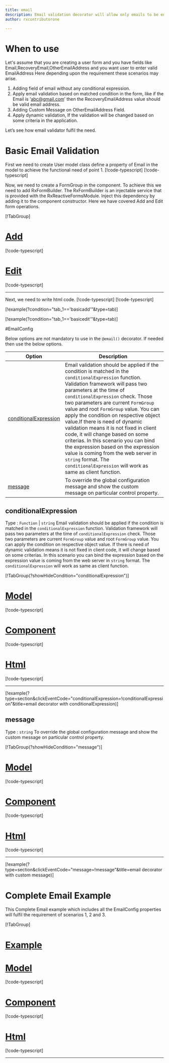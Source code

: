 ```yaml
---
title: email 
description: Email validation decorator will allow only emails to be entered, If user tries to enter any string except email then the property will become invalid. 
author: rxcontributorone

---
```

# When to use
Let's assume that you are creating a user form and you have fields like Email,RecoveryEmail,OtherEmailAddress and you want user to enter valid EmailAddress Here depending upon the requirement these scenarios may arise.
1. Adding field of email without any conditional expression.
2. 	Apply email validation based on matched condition in the form, like if the Email is ‘abc@gmail.com’ then the RecoveryEmailAddress value should be valid email address.
3. Adding Custom Message on OtherEmailAddress Field.
4. Apply dynamic validation, If the validation will be changed based on some criteria in the application.

Let’s see how email validator fulfil the need.

# Basic Email Validation
First we need to create User model class define a property of Email in the model to achieve the functional need of point 1.
[!code-typescript[](\assets\examples\email\add\user.model.ts?condition="tab_1=='basicadd'"&type=section)]
[!code-typescript[](\assets\examples\email\edit\user.model.ts?condition="tab_1=='basicedit'"&type=section)]

Now, we need to create a FormGroup in the component. To achieve this we need to add RxFormBuilder. The RxFormBuilder is an injectable service that is provided with the RxReactiveFormsModule. Inject this dependency by adding it to the component constructor.
Here we have covered Add and Edit form operations. 

[!TabGroup]
# [Add](#tab\basicadd)
[!code-typescript[](\assets\examples\email\add\email-add.component.ts)]
# [Edit](#tab\basicedit)
[!code-typescript[](\assets\examples\email\edit\email-edit.component.ts)]
***

Next, we need to write html code.
[!code-typescript[](\assets\examples\email\add\email-add.component.html?condition="tab_1=='basicadd'"&type=section)]
[!code-typescript[](\assets\examples\email\edit\email-edit.component.html?condition="tab_1=='basicedit'"&type=section)]

[!example(?condition="tab_1=='basicadd'"&type=tab)]
<app-email-add></app-email-add>

[!example(?condition="tab_1=='basicedit'"&type=tab)]
<app-email-edit></app-email-edit>

#EmailConfig

Below options are not mandatory to use in the `@email()` decorator. If needed then use the below options.

|Option | Description |
|--- | ---- |
|[conditionalExpression](#conditionalexpressions) | Email validation should be applied if the condition is matched in the `conditionalExpression` function. Validation framework will pass two parameters at the time of `conditionalExpression` check. Those two parameters are current `FormGroup` value and root `FormGroup` value. You can apply the condition on respective object value.If there is need of dynamic validation means it is not fixed in client code, it will change based on some criterias. In this scenario you can bind the expression based on the expression value is coming from the web server in `string` format. The `conditionalExpression` will work as same as client function. |
|[message](#message) | To override the global configuration message and show the custom message on particular control property. |


## conditionalExpression 
Type :  `Function`  |  `string` 
Email validation should be applied if the condition is matched in the `conditionalExpression` function. Validation framework will pass two parameters at the time of `conditionalExpression` check. Those two parameters are current `FormGroup` value and root `FormGroup` value. You can apply the condition on respective object value.
If there is need of dynamic validation means it is not fixed in client code, it will change based on some criterias. In this scenario you can bind the expression based on the expression value is coming from the web server in `string` format. The `conditionalExpression` will work as same as client function.

[!TabGroup(?showHideCondition="conditionalExpression")]
# [Model](#tab\conditionalExpressionmodel)
[!code-typescript[](\assets\examples\email\conditionalExpression\user.model.ts)]
# [Component](#tab\conditionalExpressionComponent)
[!code-typescript[](\assets\examples\email\conditionalExpression\email-conditional-expressions.component.ts)]
# [Html](#tab\conditionalExpressionHtml)
[!code-typescript[](\assets\examples\email\conditionalExpression\email-conditional-expressions.component.html)]
***

[!example(?type=section&clickEventCode="conditionalExpression=!conditionalExpression"&title=email decorator with conditionalExpression)]
<app-email-conditionalExpression></app-email-conditionalExpression>

## message 
Type :  `string` 
To override the global configuration message and show the custom message on particular control property.

[!TabGroup(?showHideCondition="message")]
# [Model](#tab\messageModel)
[!code-typescript[](\assets\examples\email\message\user.model.ts)]
# [Component](#tab\messageComponent)
[!code-typescript[](\assets\examples\email\message\email-message.component.ts)]
# [Html](#tab\messageHtml)
[!code-typescript[](\assets\examples\email\message\email-message.component.html)]
***

[!example(?type=section&clickEventCode="message=!message"&title=email decorator with custom message)]
<app-email-message></app-email-message>

# Complete Email Example

This Complete Email example which includes all the EmailConfig properties will fulfil the requirement of scenarios 1, 2 and
 3.

[!TabGroup]
# [Example](#tab\completeexample)
<app-email-complete></app-email-complete>
# [Model](#tab\completemodel)
[!code-typescript[](\assets\examples\email\complete\user.model.ts)]
# [Component](#tab\completecomponent)
[!code-typescript[](\assets\examples\email\complete\email-complete.component.ts)]
# [Html](#tab\completehtml)
[!code-typescript[](\assets\examples\email\complete\email-complete.component.html)]
***
